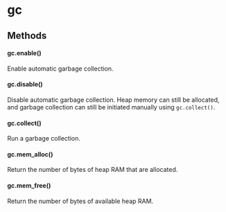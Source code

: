 # gc

## Methods

#### gc.enable\(\)

Enable automatic garbage collection.

#### gc.disable\(\)

Disable automatic garbage collection. Heap memory can still be allocated, and garbage collection can still be initiated manually using `gc.collect()`.

#### gc.collect\(\)

Run a garbage collection.

#### gc.mem\_alloc\(\)

Return the number of bytes of heap RAM that are allocated.

#### gc.mem\_free\(\)

Return the number of bytes of available heap RAM.

